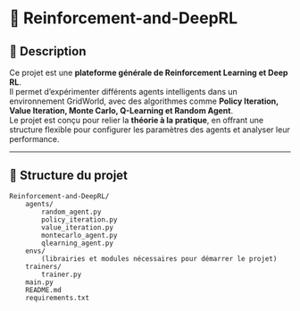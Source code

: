 # 🧠 Reinforcement-and-DeepRL

## 🚀 Description
Ce projet est une **plateforme générale de Reinforcement Learning et Deep RL**.  
Il permet d’expérimenter différents agents intelligents dans un environnement GridWorld, avec des algorithmes comme **Policy Iteration, Value Iteration, Monte Carlo, Q-Learning et Random Agent**.  
Le projet est conçu pour relier la **théorie à la pratique**, en offrant une structure flexible pour configurer les paramètres des agents et analyser leur performance.

---

## 📂 Structure du projet

```text
Reinforcement-and-DeepRL/
    agents/
        random_agent.py
        policy_iteration.py
        value_iteration.py
        montecarlo_agent.py
        qlearning_agent.py
    envs/
        (librairies et modules nécessaires pour démarrer le projet)
    trainers/
        trainer.py
    main.py
    README.md
    requirements.txt
